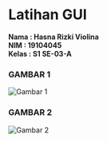 # Latihan GUI
**Nama  : Hasna Rizki Violina** <br>
**NIM   : 19104045** <br>
**Kelas : S1 SE-03-A**
### GAMBAR 1
![Gambar 1](https://user-images.githubusercontent.com/72425456/114390096-02ec5180-9bc0-11eb-9119-acb4ee87a667.png)
### GAMBAR 2
![Gambar 2](https://user-images.githubusercontent.com/72425456/114390103-054eab80-9bc0-11eb-9afd-23a0d40e718c.png)
